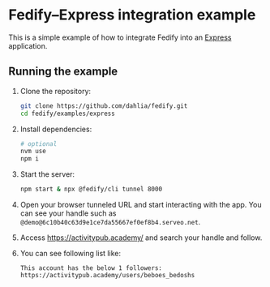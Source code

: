 Fedify–Express integration example
==================================

This is a simple example of how to integrate Fedify into an [Express]
application.

[Express]: https://expressjs.com/


Running the example
-------------------

 1. Clone the repository:

    ~~~~ sh
    git clone https://github.com/dahlia/fedify.git
    cd fedify/examples/express
    ~~~~

 2. Install dependencies:

    ~~~~ sh
    # optional
    nvm use
    npm i
    ~~~~

 3. Start the server:

    ~~~~ sh
    npm start & npx @fedify/cli tunnel 8000
    ~~~~

 4. Open your browser tunneled URL and start interacting with the app.
    You can see your handle such as
    `@demo@6c10b40c63d9e1ce7da55667ef0ef8b4.serveo.net`.

 5. Access <https://activitypub.academy/> and search your handle and follow.

 6. You can see following list like:

    ~~~~
    This account has the below 1 followers:
    https://activitypub.academy/users/beboes_bedoshs
    ~~~~
